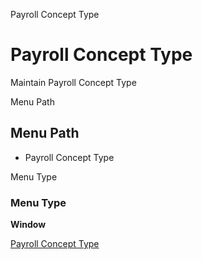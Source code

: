
Payroll Concept Type
# Payroll Concept Type


Maintain Payroll Concept Type

Menu Path
## Menu Path



- Payroll Concept Type

Menu Type
### Menu Type

**Window**


[Payroll Concept Type](../../functional-guide/window/window-payroll-concept-type.md)